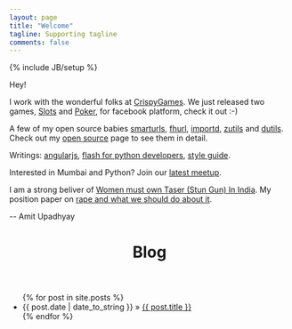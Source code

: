 ```yaml
---
layout: page
title: "Welcome"
tagline: Supporting tagline
comments: false
---
```

{% include JB/setup %}

Hey!

I work with the wonderful folks at [CrispyGames](http://crispygam.es). We just
released two games, [Slots](http://apps.facebook.com/casinoallin-slots/) and
[Poker](http://apps.facebook.com/casinoallin-poker/), for facebook platform,
check it out :-\)

A few of my open source babies [smarturls](/smarturls/),
[fhurl](http://packages.python.org/fhurl/), [importd](/importd/),
[zutils](https://github.com/amitu/zutils/blob/master/amitu/zutils.py) and
[dutils](http://packages.python.org/dutils/). Check out my [open
source](/open-source.html) page to see them in detail.

Writings: [angularjs](/angularjs/), [flash for python developers](/flash/),
[style guide](/style.html).

Interested in Mumbai and Python? Join our [latest meetup](/mumpy.html).

I am a strong beliver of [Women must own Taser (Stun Gun) In
India](http://amitu.com/taser/). My position paper on [rape and what we should
do about it](/india/rape/).

-- Amit Upadhyay

<header>
    <div class="unit-head">
        <div class="unit-inner unit-head-inner">
            <h1 class="h2 entry-title">Blog</h1>
        </div><!-- unit-inner -->
    </div><!-- unit-head -->
</header>

<ul class="posts">
  {% for post in site.posts %}
    <li><span>{{ post.date | date_to_string }}</span> &raquo; <a href="{{ BASE_PATH }}{{ post.url }}/">{{ post.title }}</a></li>
  {% endfor %}
</ul>


